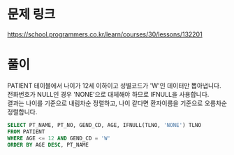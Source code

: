 # 문제 링크
https://school.programmers.co.kr/learn/courses/30/lessons/132201

# 풀이
PATIENT 테이블에서 나이가 12세 이하이고 성별코드가 'W'인 데이터만 뽑아냅니다.  
전화번호가 NULL인 경우 'NONE'으로 대체해야 하므로 IFNULL을 사용합니다.  
결과는 나이를 기준으로 내림차순 정렬하고, 나이 같다면 환자이름을 기준으로 오름차순 정렬합니다.

```sql
SELECT PT_NAME, PT_NO, GEND_CD, AGE, IFNULL(TLNO, 'NONE') TLNO
FROM PATIENT
WHERE AGE <= 12 AND GEND_CD = 'W'
ORDER BY AGE DESC, PT_NAME
```
